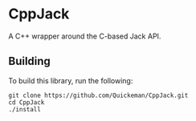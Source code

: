 # CppJack
A C++ wrapper around the C-based Jack API.

## Building
To build this library, run the following:
```
git clone https://github.com/Quickeman/CppJack.git
cd CppJack
./install
```